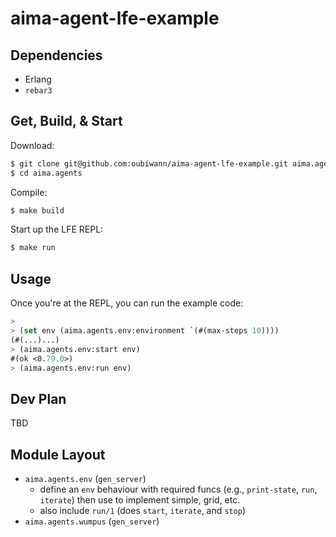 # aima-agent-lfe-example

## Dependencies

* Erlang
* ``rebar3``


## Get, Build, & Start

Download:

```bash
$ git clone git@github.com:oubiwann/aima-agent-lfe-example.git aima.agents
$ cd aima.agents
```

Compile:

```bash
$ make build
```

Start up the LFE REPL:

```bash
$ make run
```


## Usage

Once you're at the REPL, you can run the example code:

```cl
>
> (set env (aima.agents.env:environment `(#(max-steps 10))))
(#(...)...)
> (aima.agents.env:start env)
#(ok <0.79.0>)
> (aima.agents.env:run env)
```


## Dev Plan

TBD

## Module Layout

* ``aima.agents.env`` (``gen_server``)
  * define an ``env`` behaviour with required funcs (e.g., ``print-state``, ``run``, ``iterate``) then use to implement simple, grid, etc.
  * also include ``run/1`` (does ``start``, ``iterate``, and ``stop``)
* ``aima.agents.wumpus`` (``gen_server``)
